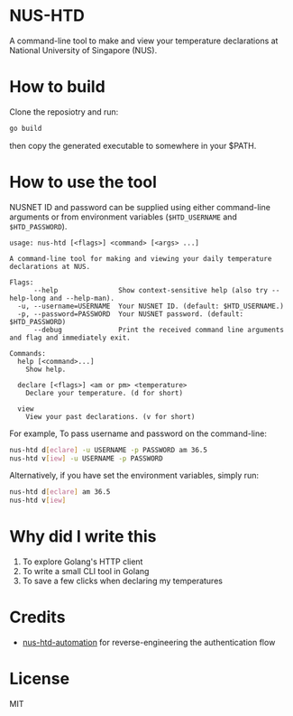 # NUS-HTD
A command-line tool to make and view your temperature declarations at National University of Singapore (NUS).

# How to build
Clone the reposiotry and run:

```bash
go build
```

then copy the generated executable to somewhere in your $PATH.

# How to use the tool
NUSNET ID and password can be supplied using either command-line arguments or from environment variables (`$HTD_USERNAME` and `$HTD_PASSWORD`).

```
usage: nus-htd [<flags>] <command> [<args> ...]

A command-line tool for making and viewing your daily temperature declarations at NUS.

Flags:
      --help               Show context-sensitive help (also try --help-long and --help-man).
  -u, --username=USERNAME  Your NUSNET ID. (default: $HTD_USERNAME.)
  -p, --password=PASSWORD  Your NUSNET password. (default: $HTD_PASSWORD)
      --debug              Print the received command line arguments and flag and immediately exit.

Commands:
  help [<command>...]
    Show help.

  declare [<flags>] <am or pm> <temperature>
    Declare your temperature. (d for short)

  view
    View your past declarations. (v for short)
```

For example,
To pass username and password on the command-line:
```bash
nus-htd d[eclare] -u USERNAME -p PASSWORD am 36.5
nus-htd v[iew] -u USERNAME -p PASSWORD
```
Alternatively, if you have set the environment variables, simply run:
```bash
nus-htd d[eclare] am 36.5
nus-htd v[iew]
```

# Why did I write this
1. To explore Golang's HTTP client
2. To write a small CLI tool in Golang
3. To save a few clicks when declaring my temperatures

# Credits
- [nus-htd-automation](https://github.com/jiachen247/nus-htd-automation) for reverse-engineering the authentication flow

# License
MIT
